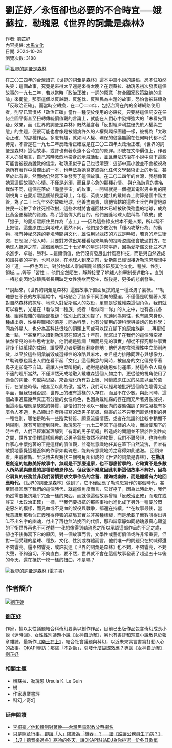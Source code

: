 # 劉芷妤／永恆卻也必要的不合時宜──娥蘇拉．勒瑰恩《世界的詞彙是森林》

作者: [劉芷妤](https://okapi.books.com.tw/writer/detail/2440)  
內容提供: [木馬文化](https://okapi.books.com.tw/writer/detail/417)  
日期: 2024-10-28  
瀏覽次數: 3188  

[![世界的詞彙是森林](//okapi.books.com.tw/uploads/image/2024/10/source/53048-1730093639.png)](https://www.books.com.tw/exep/assp.php/OKAPI/products/0011003854)

在二〇二四年的台灣讀完《世界的詞彙是森林》這本中篇小說的譯稿，忍不住啞然失笑：這個故事，究竟是來得太早還是來得太晚？在娥蘇拉．勒瑰恩初次發表這個故事的一九七二年，若以當時「政治正確」一詞的原意「符合國家政策路線的言論」來衡量，那麼這個以反越戰、反濫伐、反殖民為主題的故事，恐怕會被歸類為「反政治正確」。而當時空轉換，在二〇二四年，包括台灣在內的全球網路使用者，則早已習慣將「政治正確」當作一種便於使用的必殺技，只要將這個詞安在任何企圖平衡甚至扭轉傳統價值觀的言論上，就能在人們心中發揮強大的「未看先質疑」效果，而《世界的詞彙是森林》既然蘊含著「反對經濟利益優先於人權與生態」的主題，便很可能也會像是被詬病許久的人權與環保團體一樣，被視為「太政治正確」的那種作品。多麼有趣，就如同人權、環保的倡議無論在任何時代都不受待見，不管是在一九七二年反政治正確或是在二〇二四年太政治正確，《世界的詞彙是森林》這個故事，或許也有著永遠不合時宜的原罪。即使在文學價值上，作者本人亦曾坦言，自己當時激烈地投身於示威活動，並且無法抗拒在小說中寫下這些可能會被視為說教的信念。勒瑰恩似乎自己也很清楚：這部中篇小說並不會被視為她所有著作中最傑出的一本，也無法為她奠定或強化任何文學藝術史上的地位，甚至於此有害。然而她仍然寫下並發表了這個故事。在二〇二四年的台灣，我想像著她寫這個故事的心情。不僅是必須，而且是心急的那種心情。 與充滿詩意的書名截然不同，這個座落於「瀚星宇宙」的故事，一開場就是一個極其電影男主角的陽剛視角：在愛斯熙這個殖民星球上，年輕、英俊又健壯的戴維森上尉算是個中階主管，為了二十七光年外的故鄉地球，他善盡職責，讓他管轄的這些士兵們與當地原住民一起拚了命往死裡砍樹，這些木材將會運回林木已經被砍伐殆盡的地球，成為比黃金更稀缺的資源。為了這個偉大的目的，他們圈養地球人戲稱為「綠皮」或「猴子」的愛斯熙原住民作為「志工」──因為這些綠皮根本不是人類，所以稱不上奴役。這些原住民與地球人截然不同，他們是少數沒有「種內攻擊行為」的動物，擁有神祕悠遠的夢境時間與文化，雄性用以競技的方式是吟唱，若真的產生衝突，在制服了他人時，只要對方做出某種看起來無助的投降姿態便會放過對方。在地球人抵達之前，這個離地球二十七光年的星球非常平靜，因為愛斯熙文化並不追求進步、卓越、勝利……這類價值，他們沒有發展出什麼高科技，而是與自然達成和諧共處的平衡，也可以說，在地球人到來之前，愛斯熙已經很接近勒瑰恩理想中的「道」──但也因此，對於地球人崇尚陽剛並慣於征服其他文化、種族、性別、領域……等等「習性」，他們全然陌生，靜靜接受了地球人的宰制長達數年，直到一樁悲劇因地球殖民者長期缺乏女性洩欲而發生，然後是，更多的悲劇發生。

**說起來，《世界的詞彙是森林》這個故事所直面反抗的是一種泛男子氣概。**勒瑰恩在不長的故事篇幅中，輕巧結合了諸多不同面向的壓迫，不僅僅是明擺著人類對自然森林的掠奪、地球人對愛斯熙人的奴役，單單是從戴維森這個角色，我們就可以看到，光是在「看似同一種族」或者「看似同一隊」的人之中，也有各式各樣、幽微複雜的階級鄙視鏈：性別上的就別提了，就連同為男性，也有肌肉身形、種族出身、性格與職權的落差；同為科學，也有分實用的硬科學與娘炮的軟科學；同為外星人，也分為高科技很炫的頂頭上司或可以踩在腳下的原始族群……再更細緻一點，**甚至可以讀到勒瑰恩在超過五十年前，就寫出了在我們的這個時空裡依然常見的某些思考套路，他們總是強調「顯而易見的事實」卻從不探究那些事實背後千絲萬縷的成因，讓受壓迫者更難有翻身餘地；他們過度推崇理性中立節制內斂，以至於這些詞彙崩毀成選擇性的冷酷與麻木，並且極力排除同理心與想像力，**勒瑰恩也寫出人們在看不起「文化」這個概念的同時，被自身的文化偏見牽著鼻子走卻毫不自知。最讓人拍案叫絕的，絕對是勒瑰恩如何運筆，將這些令人周身不適的理所當然，不僅渾然天成地融入戴維森這個人物之中，更從他的視角使用了適合的詞彙、句型與思路，來合理化所有對上級、同儕或原住民的惡意以至於惡行，在某些時候，他甚至以此為傲。當然，我們可以輕易地批評這個角色壞得太過平面，但我很難否認，世界上的確有這樣的人存在，而且不在少數。與此同時，這個故事通篇幾無真正有分量的女性角色，也因為戴維森的存在而充斥著男性凝視，但這兩個理應是缺點的特質，卻恰如其分地以一種反向的姿態強調了男性凝視有多麼令人不適，也凸顯出作者所描寫的泛男子氣概，傷害的並不只我們直覺想到的另一種性別，哪怕是略有一些陰柔特質、願意流露情感，或者在無謂的比較中稍顯不夠陽剛，就有可能遭到賤斥。勒瑰恩在一九七二年寫下這樣的人物，而縱使現下的時空裡，人們已經漸漸理解到「有毒的男子氣概」所造成的問題並不限於性別性向之間，世界文學裡這樣經典的泛男子氣概依然不勝枚舉，我們不難發現，也許有些作家心中懷抱著的正是這樣的價值觀，並毫無意識地任其在筆下自然流洩，但唯有敏銳地察覺這種歪斜的作家如勒瑰恩，能夠有意識地將之寫得如此透澈。 回頭來看，由戴維斯、里沃博夫與賽伏三個視角所組成的《世界的詞彙是森林》，**在勒瑰恩創造的無數美好故事中，無疑是不那麼道家，也不那麼哲學的，它確實不是多數人所熟悉與熱愛的那種勒瑰恩作品，但我很不樂意因此判斷這個故事不夠好，因為它肩負的任務並非我們習慣要求文學作品的含蓄、隱晦或幽微，而是鏗鏘有力地回應時代。**《世界的詞彙是森林》做到了，它不僅回應了勒瑰恩寫作的那個時代，甚至同樣回應了我們的這個時代，就這個角度而言，它好極了，因為此時此地，我們仍然需要抵抗幾乎完全一樣的東西，而就像這個故事曾經「反政治正確」而現在或許又「太政治正確」一樣，**我們要抵抗的那些事物也進化成了另外一種便於閃避惡名的模樣，而見血或不見血的奴役與戰爭，都還在持續。**在故事最後，當我意識到那看似正義獲得伸張的結局其實並非某種樣板，而是承載了無數叫得出與叫不出名字的幽魂，付出了再也無法挽回的代價，那和諧寧靜如同勒瑰恩真心願望的平衡世界再也不可逆轉──我想像得到勒瑰恩之所以承認這部作品的不足之處，卻也不後悔寫下它的原因。對一個故事而言，文學性或藝術價值或許非常重要，但對一個受難的星球、種族、文化、性別或群體而言，他們唯一的問題只在於喊得還不夠響亮。還不夠響亮，或許就連《世界的詞彙是森林》也不夠，不夠響亮，不夠大聲，不夠迫切，不夠直白，要不然，世界就不會在這個故事發表了超過五十年後的今天，還在抵抗一模一樣的扭曲，不是嗎？

[![世界的詞彙是森林 (電子書)](https://www.books.com.tw/img/E05/023/90/E050239031.jpg)](https://okapi.books.com.tw/click/p/E050239031?r=https%3A%2F%2Fwww.books.com.tw%2Fexep%2Fassp.php%2FOKAPI%2Fproducts%2FE050239031)

## 作者簡介

[![劉芷妤](//okapi.books.com.tw/uploads/author/2019/11/author_1574309825_665d3847acc5d_3.png)](https://okapi.books.com.tw/writer/detail/2440)

### [劉芷妤](https://okapi.books.com.tw/writer/detail/2440)

作家，擅以女性議題結合科奇幻要素以創作作品，目前已出版作品包含奇幻成長小說《迷時回》、女性性別議題小說[《女神自助餐》](https://www.books.com.tw/exep/assp.php/OKAPI/products/0010853161)，另也有書評和短篇小說散見於報章雜誌。最新作[《樂土在上》](https://www.books.com.tw/exep/assp.php/OKAPI/products/E050218143?sloc=main)，結合社會議題與科幻，以近未來寓言書寫打動人心的故事。OKAPI專訪：[那些「不對勁」，引發什麼蝴蝶效應？專訪《女神自助餐》劉芷妤](https://okapi.books.com.tw/article/13198)

### 相關主題

- 娥蘇拉．勒瑰恩 Ursula K. Le Guin
- 樹
- 作家專業書評
- 科幻／奇幻

### 延伸閱讀

- [李桐豪／他和體制對著幹──台灣黑電影教父蔡揚名](https://okapi.books.com.tw/article/18479)
- [只是照章行事，卻讓「人」降級為「機器」？──讀《誰讓公務員生了病？》](https://okapi.books.com.tw/article/18515)
- [【♫｜聽音樂過冬】寒冷的冬天，讓OKAPI駐站DJ為你挑選一份冬日歌單](https://okapi.books.com.tw/article/8341)